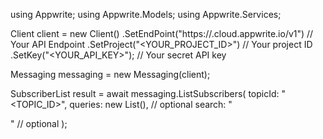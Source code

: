using Appwrite;
using Appwrite.Models;
using Appwrite.Services;

Client client = new Client()
    .SetEndPoint("https://<REGION>.cloud.appwrite.io/v1") // Your API Endpoint
    .SetProject("<YOUR_PROJECT_ID>") // Your project ID
    .SetKey("<YOUR_API_KEY>"); // Your secret API key

Messaging messaging = new Messaging(client);

SubscriberList result = await messaging.ListSubscribers(
    topicId: "<TOPIC_ID>",
    queries: new List<string>(), // optional
    search: "<SEARCH>" // optional
);